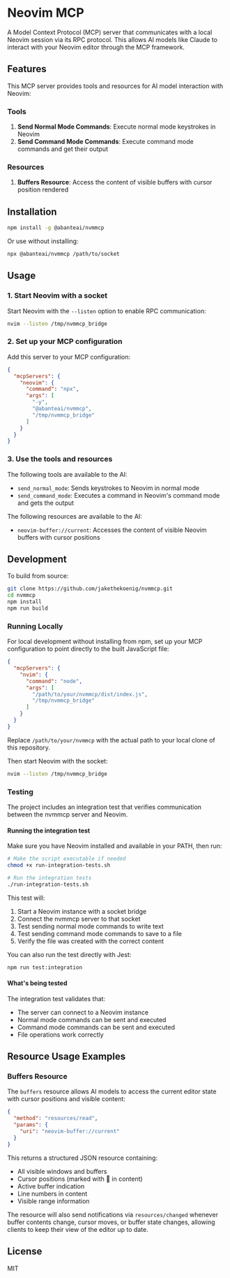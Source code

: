 # Neovim MCP

A Model Context Protocol (MCP) server that communicates with a local Neovim session via its RPC protocol. This allows AI models like Claude to interact with your Neovim editor through the MCP framework.

## Features

This MCP server provides tools and resources for AI model interaction with Neovim:

### Tools

1. **Send Normal Mode Commands**: Execute normal mode keystrokes in Neovim
2. **Send Command Mode Commands**: Execute command mode commands and get their output

### Resources

1. **Buffers Resource**: Access the content of visible buffers with cursor position rendered

## Installation

```bash
npm install -g @abanteai/nvmmcp
```

Or use without installing:

```bash
npx @abanteai/nvmmcp /path/to/socket
```

## Usage

### 1. Start Neovim with a socket

Start Neovim with the `--listen` option to enable RPC communication:

```bash
nvim --listen /tmp/nvmmcp_bridge
```

### 2. Set up your MCP configuration

Add this server to your MCP configuration:

```json
{
  "mcpServers": {
    "neovim": {
      "command": "npx",
      "args": [
        "-y",
        "@abanteai/nvmmcp",
        "/tmp/nvmmcp_bridge"
      ]
    }
  }
}
```

### 3. Use the tools and resources

The following tools are available to the AI:

- `send_normal_mode`: Sends keystrokes to Neovim in normal mode
- `send_command_mode`: Executes a command in Neovim's command mode and gets the output

The following resources are available to the AI:

- `neovim-buffer://current`: Accesses the content of visible Neovim buffers with cursor positions

## Development

To build from source:

```bash
git clone https://github.com/jakethekoenig/nvmmcp.git
cd nvmmcp
npm install
npm run build
```

### Running Locally

For local development without installing from npm, set up your MCP configuration to point directly to the built JavaScript file:

```json
{
  "mcpServers": {
    "nvim": {
      "command": "node",
      "args": [
        "/path/to/your/nvmmcp/dist/index.js",
        "/tmp/nvmmcp_bridge"
      ]
    }
  }
}
```

Replace `/path/to/your/nvmmcp` with the actual path to your local clone of this repository.

Then start Neovim with the socket:

```bash
nvim --listen /tmp/nvmmcp_bridge
```

### Testing

The project includes an integration test that verifies communication between the nvmmcp server and Neovim.

#### Running the integration test

Make sure you have Neovim installed and available in your PATH, then run:

```bash
# Make the script executable if needed
chmod +x run-integration-tests.sh

# Run the integration tests
./run-integration-tests.sh
```

This test will:
1. Start a Neovim instance with a socket bridge
2. Connect the nvmmcp server to that socket
3. Test sending normal mode commands to write text
4. Test sending command mode commands to save to a file
5. Verify the file was created with the correct content

You can also run the test directly with Jest:

```bash
npm run test:integration
```

#### What's being tested

The integration test validates that:
- The server can connect to a Neovim instance
- Normal mode commands can be sent and executed
- Command mode commands can be sent and executed
- File operations work correctly

## Resource Usage Examples

### Buffers Resource

The `buffers` resource allows AI models to access the current editor state with cursor positions and visible content:

```json
{
  "method": "resources/read",
  "params": {
    "uri": "neovim-buffer://current"
  }
}
```

This returns a structured JSON resource containing:
- All visible windows and buffers
- Cursor positions (marked with 🔸 in content)
- Active buffer indication
- Line numbers in content
- Visible range information

The resource will also send notifications via `resources/changed` whenever buffer contents change, cursor moves, or buffer state changes, allowing clients to keep their view of the editor up to date.

## License

MIT
